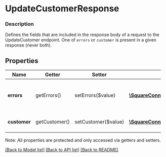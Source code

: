 # UpdateCustomerResponse

### Description

Defines the fields that are included in the response body of a request to the UpdateCustomer endpoint.  One of `errors` or `customer` is present in a given response (never both).

## Properties
Name | Getter | Setter | Type | Description | Notes
------------ | ------------- | ------------- | ------------- | ------------- | -------------
**errors** | getErrors() | setErrors($value) | [**\SquareConnect\Model\Error[]**](Error.md) | Any errors that occurred during the request. | [optional] 
**customer** | getCustomer() | setCustomer($value) | [**\SquareConnect\Model\Customer**](Customer.md) | The updated customer. | [optional] 

Note: All properties are protected and only accessed via getters and setters.

[[Back to Model list]](../../README.md#documentation-for-models) [[Back to API list]](../../README.md#documentation-for-api-endpoints) [[Back to README]](../../README.md)

